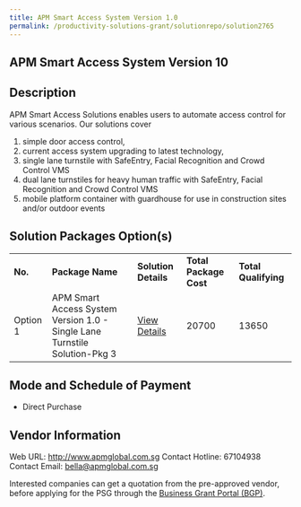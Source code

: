 ```yaml
---
title: APM Smart Access System Version 1.0
permalink: /productivity-solutions-grant/solutionrepo/solution2765
---
```


## APM Smart Access System Version 10

## Description

APM Smart Access Solutions enables users to automate access control for various scenarios. Our solutions cover 
1)	simple door access control, 
2)	current access system upgrading to latest technology,  
3)	single lane turnstile with SafeEntry, Facial Recognition and Crowd Control VMS
4)	dual lane turnstiles for heavy human traffic with SafeEntry, Facial Recognition and Crowd Control VMS
5)	mobile platform container with guardhouse for use in construction sites and/or outdoor events

## Solution Packages Option(s)

<table>
<tr>
<td><b>No.</b></td>
<td><b>Package Name</b></td>
<td><b>Solution Details</b></td>
<td><b>Total Package Cost</b></td>
<td><b>Total Qualifying</b></td>
</tr>
<tr>
<td>Option 1</td>
<td>APM Smart Access System Version 1.0 - Single Lane Turnstile Solution-Pkg 3</td>
<td><a href='https://www.gobusiness.gov.sg/images/psg/APM_Global_20210292_Desensitised_Annex_3_Part_3.pdf'>View Details</a></td>
<td>20700</td>
<td>13650</td>
</tr>
</table>

## Mode and Schedule of Payment

 - Direct Purchase

## Vendor Information

 Web URL: http://www.apmglobal.com.sg 
Contact Hotline: 67104938 
Contact Email: bella@apmglobal.com.sg 


Interested companies can get a quotation from the pre-approved vendor, before applying for the PSG through the <a href='https://www.businessgrants.gov.sg/'>Business Grant Portal (BGP)</a>.

<script src="/jquery/resize-tables.js"></script>

